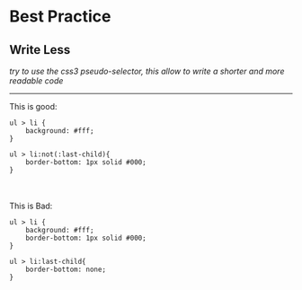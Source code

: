 #  Best Practice

## Write Less

_try to use the css3 pseudo-selector, this allow to write a shorter and more readable code_
<hr>

This is good:<br>
```
ul > li {
    background: #fff;
}

ul > li:not(:last-child){
    border-bottom: 1px solid #000;
}
```
<br><br>
This is Bad:<br>
```
ul > li {
    background: #fff;
    border-bottom: 1px solid #000;
}

ul > li:last-child{
    border-bottom: none;
}
```

